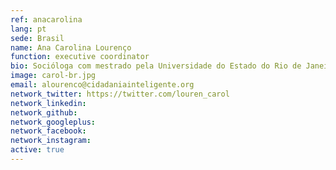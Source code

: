 ```yaml
---
ref: anacarolina
lang: pt
sede: Brasil
name: Ana Carolina Lourenço
function: executive coordinator
bio: Socióloga com mestrado pela Universidade do Estado do Rio de Janeiro com intercâmbio em Havana e Paris. É ativista feminista e de direitos humanos.
image: carol-br.jpg
email: alourenco@cidadaniainteligente.org
network_twitter: https://twitter.com/louren_carol
network_linkedin:
network_github:
network_googleplus:
network_facebook:
network_instagram:
active: true
---
```

